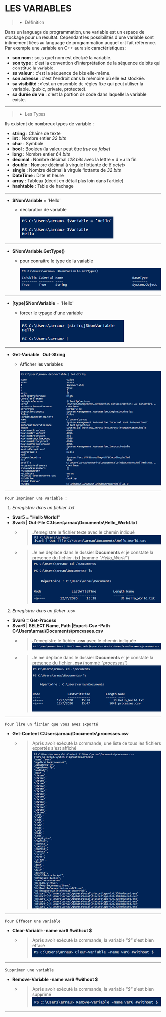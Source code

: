 # LES VARIABLES

>- Définition

  
  Dans un language de programmation, une variable est un espace de stockage pour un résultat. Cependant les possibilités d'une variable sont intimement liées au language de programmation auquel ont fait référence. Par exemple une variable en C++ aura six caractéristiques : 
  
  - **son nom** : sous quel nom est déclaré la variable.
  - **son type** : c'est la convention d'interprétation de la séquence de bits qui constitue la variable. 
  - **sa valeur** : c'est la séquence de bits elle-même.
  - **son adresse** : c'est l'endroit dans la mémoire où elle est stockée.
  - **sa visibilité** : c'est un ensemble de règles fixe qui peut utiliser la variable. (public, private, protected).
  - **sa durée de vie** : c'est la portion de code dans laquelle la variable existe.
---
>- Les Types
  
  Ils existent de nombreux types de variable : 

- **string** : Chaîne de texte
- **int** : Nombre entier *32 bits*
- **char** : Symbole
- **bool** : Booléen (la valeur peut être *true* ou *false*)
- **long** : Nombre entier *64 bits*
- **decimal** : Nombre décimal *128 bits* avec la lettre « d » à la fin
- **double** : Nombre décimal à virgule flottante de *8 octets*
- **single** : Nombre décimal à virgule flottante de *32 bits*
- **DateTime** : Date et heure
- **array** : Tableau (décrit en détail plus loin dans l’article)
- **hashtable** : Table de hachage


---

- **$NomVariable** = 'Hello'
    - déclaration de variable


        ![](Images/nomvariable.PNG)
---
- **$NomVariable.GetType()**
  - pour connaitre le type de la variable

    ![](Images/typevariable.PNG)
---
- **[type]$NomVariable** = 'Hello'
  - forcer le typage d'une variable
  
    ![](Images/typeforce.PNG)

---

- **Get-Variable | Out-String**
  - Afficher les variables
  
    ![](Images/getvariable.PNG)

---
    Pour Imprimer une variable :

1. *Enregistrer dans un fichier .txt*
- **$var5 = "Hello World!"**
- **$var5 | Out-File C:Users\arnau\Documents\Hello_World.txt**
    - >J'enregistre le fichier texte avec le chemin indiqué
      ![](Images/1.PNG) 

    - >Je me déplace dans le dossier **Documents** et je constate la présence du fichier **.txt** (nommé *"Hello_World"*)
![](Images/2.PNG)


2. *Enregistrer dans un ficher .csv*
- **$var6 = Get-Process**
- **$var6 | SELECT Name, Path |Export-Csv -Path C:\Users\arnau\Documents\processes.csv**
   - > J'enregistre le fichier **.csv** avec le chemin indiquée
  ![](Images/3.PNG)

    - > Je me déplace dans le dossier **Documents** et je constate la présence du fichier **.csv** (nommé *"processes"*)
  ![](Images/4.PNG)
---
    Pour lire un fichier que vous avez exporté
- **Get-Content C:Users\arnau\Documents\processes.csv**
  - > Après avoir exécuté la commande, une liste de tous les fichiers exportés s'est affiché
  ![](Images/5.PNG)

---
    Pour Effacer une variable
- **Clear-Variable -name var6 #without $**
  - > Après avoir exécuté la commande, la variable *"$"* s'est bien effacé
  ![](Images/6.PNG)

---
    Supprimer une variable
- **Remove-Variable -name var6 #without $**
  - > Après avoir exécuté la commande, la variable *"$"* s'est bien supprimé
  ![](Images/7.PNG)
--- 